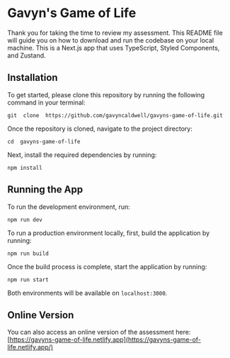 # Gavyn's Game of Life

Thank you for taking the time to review my assessment. This README file will guide you on how to download and run the codebase on your local machine. This is a Next.js app that uses TypeScript, Styled Components, and Zustand.

## Installation

To get started, please clone this repository by running the following command in your terminal:

`git  clone  https://github.com/gavyncaldwell/gavyns-game-of-life.git`

Once the repository is cloned, navigate to the project directory:

`cd  gavyns-game-of-life`

Next, install the required dependencies by running:

`npm install`

## Running the App

To run the development environment, run:

`npm run dev`

To run a production environment locally, first, build the application by running:

`npm run build`

Once the build process is complete, start the application by running:

`npm run start`

Both environments will be available on `localhost:3000`.

## Online Version

You can also access an online version of the assessment here: [https://gavyns-game-of-life.netlify.app](https://gavyns-game-of-life.netlify.app/)
